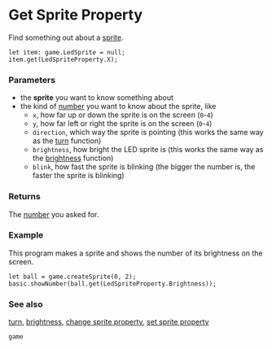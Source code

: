 # Get Sprite Property

Find something out about a [sprite](/reference/game/create-sprite).

```sig
let item: game.LedSprite = null;
item.get(LedSpriteProperty.X);
```

### Parameters

* the **sprite** you want to know something about
* the kind of [number](/reference/types/number) you want to know about the sprite, like
    * ``x``, how far up or down the sprite is on the screen (`0`-`4`)
    * ``y``, how far left or right the sprite is on the screen (`0`-`4`)
    * ``direction``, which way the sprite is pointing (this works the same way as the [turn](/reference/game/turn) function)
    * ``brightness``, how bright the LED sprite is (this works the same way as the [brightness](/reference/led/brightness) function)
    * ``blink``, how fast the sprite is blinking (the bigger the number is, the faster the sprite is blinking)

### Returns

The [number](/reference/types/number) you asked for.

### Example

This program makes a sprite and shows the number of its brightness on the screen. 

```blocks
let ball = game.createSprite(0, 2);
basic.showNumber(ball.get(LedSpriteProperty.Brightness));
```

### See also

[turn](/reference/game/turn),
[brightness](/reference/led/brightness),
[change sprite property](/reference/game/change-sprite-property),
[set sprite property](/reference/game/set-sprite-property)

```package
game
```
